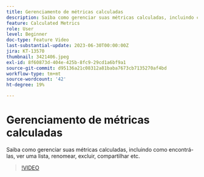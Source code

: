 ```yaml
---
title: Gerenciamento de métricas calculadas
description: Saiba como gerenciar suas métricas calculadas, incluindo como encontrá-las, ver uma lista, renomear, excluir, compartilhar etc.
feature: Calculated Metrics
role: User
level: Beginner
doc-type: Feature Video
last-substantial-update: 2023-06-30T00:00:00Z
jira: KT-13570
thumbnail: 3421406.jpeg
exl-id: 8f60873d-404e-425b-8fc9-29cd1a6bf9a1
source-git-commit: d95136a21c08312a81baba7673cb7135270af4bd
workflow-type: tm+mt
source-wordcount: '42'
ht-degree: 19%

---
```


# Gerenciamento de métricas calculadas

Saiba como gerenciar suas métricas calculadas, incluindo como encontrá-las, ver uma lista, renomear, excluir, compartilhar etc.

>[!VIDEO](https://video.tv.adobe.com/v/3421406/?learn=on)
